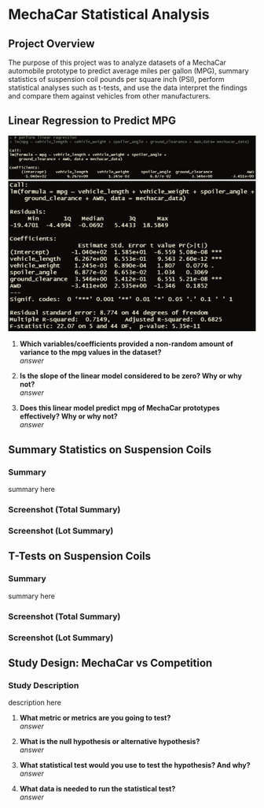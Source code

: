 # MechaCar Statistical Analysis

## Project Overview
The purpose of this project was to analyze datasets of a MechaCar automobile prototype to predict average miles per gallon (MPG), summary statistics of suspension coil pounds per square inch (PSI), perform statistical analyses such as t-tests, and use the data interpret the findings and compare them against vehicles from other manufacturers.<br/>

## Linear Regression to Predict MPG

![Linear Regression](Resources/d1_lm.png)<br/>
![Summary Statistics](Resources/d1_summary.png)<br/>

1. **Which variables/coefficients provided a non-random amount of variance to the mpg values in the dataset?**</br>
*answer*

2. **Is the slope of the linear model considered to be zero? Why or why not?**</br>
*answer*

3. **Does this linear model predict mpg of MechaCar prototypes effectively? Why or why not?**</br>
*answer*

## Summary Statistics on Suspension Coils
### Summary
summary here

### Screenshot (Total Summary)


### Screenshot (Lot Summary)


## T-Tests on Suspension Coils
### Summary
summary here

### Screenshot (Total Summary)


### Screenshot (Lot Summary)


## Study Design: MechaCar vs Competition
### Study Description
description here

1. **What metric or metrics are you going to test?**</br>
*answer*

2. **What is the null hypothesis or alternative hypothesis?**</br>
*answer*

3. **What statistical test would you use to test the hypothesis? And why?**</br>
*answer*

4. **What data is needed to run the statistical test?**</br>
*answer*

